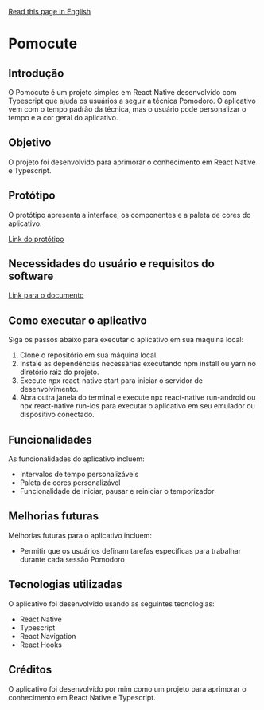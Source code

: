 [Read this page in English](https://github.com/0317IL/Pomocute/blob/master/README.md)

# Pomocute

## Introdução

O Pomocute é um projeto simples em React Native desenvolvido com Typescript que ajuda os usuários a seguir a técnica Pomodoro. O aplicativo vem com o tempo padrão da técnica, mas o usuário pode personalizar o tempo e a cor geral do aplicativo.

## Objetivo

O projeto foi desenvolvido para aprimorar o conhecimento em React Native e Typescript.

## Protótipo
O protótipo apresenta a interface, os componentes e a paleta de cores do aplicativo.

[Link do protótipo](https://www.figma.com/file/Z1sibEdllMCY8VdhwJRBbP/Pomocute?type=design&node-id=0%3A1&mode=design&t=pCrg2okKozaDqSlA-1)

## Necessidades do usuário e requisitos do software
[Link para o documento](https://drive.google.com/file/d/16-7RF1g7K0XVfns5gybkrTUmNJ-AiuvT/view?usp=sharing)


## Como executar o aplicativo
Siga os passos abaixo para executar o aplicativo em sua máquina local:

1. Clone o repositório em sua máquina local.
2. Instale as dependências necessárias executando npm install ou yarn no diretório raiz do projeto.
3. Execute npx react-native start para iniciar o servidor de desenvolvimento.
4. Abra outra janela do terminal e execute npx react-native run-android ou npx react-native run-ios para executar o aplicativo em seu emulador ou dispositivo conectado.

## Funcionalidades

As funcionalidades do aplicativo incluem:

- Intervalos de tempo personalizáveis
- Paleta de cores personalizável
- Funcionalidade de iniciar, pausar e reiniciar o temporizador

## Melhorias futuras
Melhorias futuras para o aplicativo incluem:

- Permitir que os usuários definam tarefas específicas para trabalhar durante cada sessão Pomodoro

## Tecnologias utilizadas
O aplicativo foi desenvolvido usando as seguintes tecnologias:

- React Native
- Typescript
- React Navigation
- React Hooks

## Créditos

O aplicativo foi desenvolvido por mim como um projeto para aprimorar o conhecimento em React Native e Typescript.
